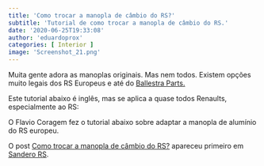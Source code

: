 ```yaml
---
title: 'Como trocar a manopla de câmbio do RS?'
subtitle: 'Tutorial de como trocar a manopla de câmbio do RS.'
date: '2020-06-25T19:33:08'
author: 'eduardoprox'
categories: [ Interior ]
image: 'Screenshot_21.png'
---
```


Muita gente adora as manoplas originais. Mas nem todos. Existem opções muito legais dos RS Europeus e até do [Ballestra Parts.](https://www.ballestraparts.com.br/manopla-club-sandero-rs-)


Este tutorial abaixo é inglês, mas se aplica a quase todos Renaults, especialmente ao RS:




O Flavio Coragem fez o tutorial abaixo sobre adaptar a manopla de alumínio do RS europeu.




O post [Como trocar a manopla de câmbio do RS?](https://sanderors.com/como-trocar-a-manopla-de-cambio-do-rs/) apareceu primeiro em [Sandero RS](https://sanderors.com).


